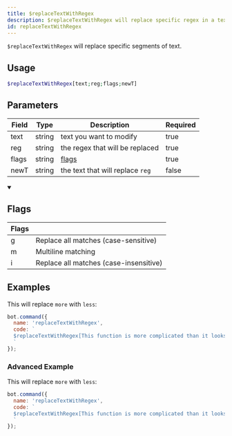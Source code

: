 ```yaml
---
title: $replaceTextWithRegex
description: $replaceTextWithRegex will replace specific regex in a text. This works similar as $replaceText.
id: replaceTextWithRegex
---
```


`$replaceTextWithRegex` will replace specific segments of text.

## Usage

```php
$replaceTextWithRegex[text;reg;flags;newT]
```

## Parameters 


| Field | Type   | Description                      | Required |
| ----- | ------ | -------------------------------- | -------- |
| text  | string | text you want to modify          | true      |
| reg   | string | the regex that will be replaced  | true      |
| flags | string | [flags](#flags)                  | true      |
| newT  | string | the text that will replace `reg` | false       |

<details open>
  <summary><h2> Flags </h2></summary>

| Flags |                                        |
| ----- | -------------------------------------- |
| g     | Replace all matches (case-sensitive)   |
| m     | Multiline matching                     |
| i     | Replace all matches (case-insensitive) |

</details>

## Examples

This will replace `more` with `less`:

```javascript
bot.command({
  name: 'replaceTextWithRegex',
  code: `
  $replaceTextWithRegex[This function is more complicated than it looks.;more;g;less]
  `
});  
```

### Advanced Example
 
This will replace `more` with `less`:

```javascript
bot.command({
  name: 'replaceTextWithRegex',
  code: `
  $replaceTextWithRegex[This function is more complicated than it looks.;lESs;i;more]
  `
});  
```